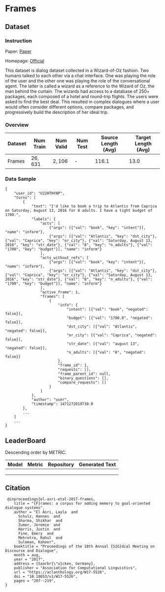 # Frames

## Dataset

### Instruction

Paper: [Paper](https://aclanthology.org/W17-5526v2.pdf)

Homepage: [Official](https://www.microsoft.com/en-us/research/project/frames-dataset/)

This dataset is dialog dataset collected in a Wizard-of-Oz fashion. Two humans talked to each other via a chat interface. One was playing the role of the user and the other one was playing the role of the conversational agent. The latter is called a wizard as a reference to the Wizard of Oz, the man behind the curtain. The wizards had access to a database of 250+ packages, each composed of a hotel and round-trip flights. The users were asked to find the best deal. This resulted in complex dialogues where a user would often consider different options, compare packages, and progressively build the description of her ideal trip.

### Overview

| Dataset | Num Train | Num Valid | Num Test | Source Length (Avg) | Target Length (Avg) |
| ------- | --------- | --------- | -------- | ------------------- | ------------------- |
| Frames  | $26,631$  | $2,106$   | -        | $116.1$             | $13.0$              |

### Data Sample

```
{
    "user_id": "U22HTHYNP", 
    "turns": [
        {
            "text": "I'd like to book a trip to Atlantis from Caprica on Saturday, August 13, 2016 for 8 adults. I have a tight budget of 1700.",
            "labels": {
                "acts": [
                    {"args": [{"val": "book", "key": "intent"}], "name": "inform"}, 
                    {"args": [{"val": "Atlantis", "key": "dst_city"}, {"val": "Caprica", "key": "or_city"}, {"val": "Saturday, August 13, 2016", "key": "str_date"}, {"val": "8", "key": "n_adults"}, {"val": "1700", "key": "budget"}], "name": "inform"}
                ], 
                "acts_without_refs": [
                    {"args": [{"val": "book", "key": "intent"}], "name": "inform"}, 
                    {"args": [{"val": "Atlantis", "key": "dst_city"}, {"val": "Caprica", "key": "or_city"}, {"val": "Saturday, August 13, 2016", "key": "str_date"}, {"val": "8", "key": "n_adults"}, {"val": "1700", "key": "budget"}], "name": "inform"}
                ], 
                "active_frame": 1, 
                "frames": [
                    {
                        "info": {
                            "intent": [{"val": "book", "negated": false}], 
                            "budget": [{"val": "1700.0", "negated": false}], 
                            "dst_city": [{"val": "Atlantis", "negated": false}], 
                            "or_city": [{"val": "Caprica", "negated": false}], 
                            "str_date": [{"val": "august 13", "negated": false}], 
                            "n_adults": [{"val": "8", "negated": false}]
                        }, 
                        "frame_id": 1,
                        "requests": [], 
                        "frame_parent_id": null, 
                        "binary_questions": [], 
                        "compare_requests": []
                    }
                ]
            }, 
            "author": "user", 
            "timestamp": 1471272019730.0
        }, 
		...
	]
	...
}
```

## LeaderBoard

Descending order by METRIC.

| Model | Metric | Repository | Generated Text |
| ----- | ------ | ---------- | -------------- |
|       |        |            |                |
|       |        |            |                |
|       |        |            |                |

## Citation

```
 @inproceedings{el-asri-etal-2017-frames,
    title = "{F}rames: a corpus for adding memory to goal-oriented dialogue systems",
    author = "El Asri, Layla  and
      Schulz, Hannes  and
      Sharma, Shikhar  and
      Zumer, Jeremie  and
      Harris, Justin  and
      Fine, Emery  and
      Mehrotra, Rahul  and
      Suleman, Kaheer",
    booktitle = "Proceedings of the 18th Annual {SIG}dial Meeting on Discourse and Dialogue",
    month = aug,
    year = "2017",
    address = {Saarbr{\"u}cken, Germany},
    publisher = "Association for Computational Linguistics",
    url = "https://aclanthology.org/W17-5526",
    doi = "10.18653/v1/W17-5526",
    pages = "207--219",
}
```